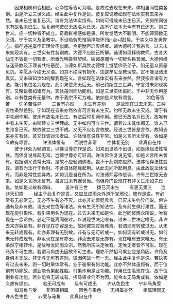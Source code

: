 <!-- { "loadSidebar": true } -->
　　因果相属和合相应。心净性等皆可为喻。是故过去现在未来。体相虽同性类各别。由是所立三世义成。经主此中复作是说。彼复应说若如现在法体实有去来亦然。谁未已生谁复已灭。谓有为法体实恒有。如何可得成未已生已灭。先何所阙彼未有故名未已生。后复阙何彼已无故名为已灭。故不许法本无今有有已还无。则三世义。应一切种皆不成立。奇哉鲜福感如是果。所发觉慧大不聪明。不能谛观数无义语。宁于实义及圣教中。不设劬劳思惟简择能怀[怡-台+龍]戾。于实义中发勇悍心。指存违逆屡申正理曾不似闻。今更励声启灭经者。诸大德听非我宗言。过去未来如现实有。三世实有性各别故。大德不应随己所解。讪谤如理释佛教师。古昔大仙无不皆是一切智者。所垂光明善释契经。破诸愚闇令一切智名称普闻。大德何缘与迷圣教及正理者共结恶朋。讪谤如斯具胜功德增上觉慧佛圣弟子。陷无量众置恶见坑。幸愿从今绝无义语。如其不绝深有损伤。违逆牟尼至教理故。定不能证诸法真实。又未审知汝如何解我现在义。言如现在法体实有去来亦然。然我宗言诸有为法。能引果位名为现在。此引果位先无后无。前已约斯立三世异。宁言过未如现实有。又略说者如诸有为。实体虽同而功能别。如是三世实体虽同。于中非无作用差别。以有性类有无量种。故于我宗不可为难。依如是义故有颂言。
　　如色等皆苦　　许多苦性异
　　三世有亦然　　未生有差别
　　是故现在过去未来。三种有性条然差别。宁如现在去来亦然依有可言有未生灭。约所无故未生灭成。谓于有中先阙作用。彼未有故名未已生。有法后时复阙作用。彼已无故名为已灭。故唯有中有未生灭。由斯建立三世理成。无中如何可立三世。谓若过未其体都无。谁未已生谁复已灭。故依彼立三世不成。又无不应名言依故。经说三世皆是言依。故知去来亦实有体。彼又轻调对法者曰。许体恒有说性非常。如是义言所未曾有。依如是义故有颂言。
　　许法体恒有　　而说性非常
　　性体复无别　　此真自在作
　　彼于非处为轻调言。以佛世尊亦作是说。如来出世若不出世。如是缘起法性常住。而佛复说缘起无常。岂佛世尊亦可轻调。许法常住复说无常。如是义言所未曾有。若据别义说常无常。是故不应轻调佛者。岂不于此例亦应然。法体恒存法性变异。谓有为法行于世时。不舍自体随缘起用。从此无间所起用息。由此故说法体恒有。而非是常性变异故。如何讥是自在所为。对法诸师容作是调。许有三世拨无去来。如是义言所未曾有。虽言过未有据曾当。而但异门说现在有非关过未如先已说。依如是义故有颂曰。
　　虽许有三世　　拨已灭未生
　　有更无第三　　岂非天幻惑
　　经主于此复作是言。又应显成雨众外道所党邪论。彼作是说。有必常有无必常无。无必不生有必不灭。此亦非处置贬斥言。已灭未生约异门说。俱许通有及非有故。谓去来世色等诸法。有有生灭所知法性。及有前生俱行果性。而无现在能引果性。有引果用名为现在。过去未来无如是性。此岂同彼雨众所说。唯有现在一念论宗。必定不能离同彼过。以说现世决定唯有。过未二世决定唯无。非许去来亦容是有。非许现在亦容是无。故同彼宗过极难离。若谓现有转成过无。从未来无转成现有。此亦非理有无别故。非有与无可转成一。如何现有转成过无。如何未无转成现有。非汝现在是有亦无。非汝去来是无亦有。现在唯有去来唯无。有无条然宁相转作。是故唯汝同雨众宗。然我所宗决定唯有。定唯无者皆不可生。现在马角不可生故。若谓马角由无因故不可生者。理亦不然招马果业应是角因。许角及身俱本无故。非无与无可有差别。彼因何故一有一无。经主此中复作是说。若执实有过去未来。则一切时果体常有。业于彼果有何功能。此亦不然体虽恒有。而于位别有功能故。谓业能令果起殊胜。引果作用是业功能。作用已生名现在位。故于位别业有功能。若业能令无转成有。招马果业何不为因。能令本无马角成有。依如是义故有颂曰。
　　若无可成有　　及有可成无
　　许从色色生　　宁非马角受
　　如马角与受　　非因果相属
　　因色与果色　　无相属亦然
　　相属理同无　　许从色生色
　　非受与马角　　此真自在作
